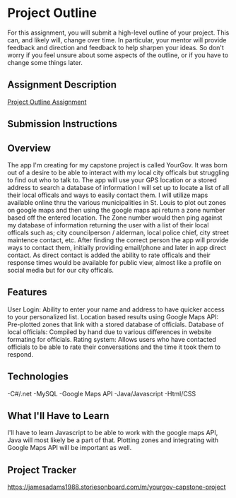 # Project Outline
For this assignment, you will submit a high-level outline of your project. This can, and likely will, change over time. In particular, your mentor will provide feedback and direction and feedback to help sharpen your ideas. So don't worry if you feel unsure about some aspects of the outline, or if you have to change some things later.

## Assignment Description
[Project Outline Assignment](https://education.launchcode.org/liftoff/assignments/project-outline/)

## Submission Instructions

## Overview
The app I'm creating for my capstone project is called YourGov. It was born out of a desire to be able to interact with my local city officals but struggling to find out who to talk to. The app will use your GPS location or a stored address to search a database of information I will set up to locate a list of all their local officals and ways to easily contact them. I will utilize maps available online thru the various municipalities in St. Louis to plot out zones on google maps and then using the google maps api return a zone number based off the entered location. The Zone number would then ping against my database of information returning the user with a list of their local officals such as; city councilperson / alderman, local police chief, city street maintence contact, etc. After finding the correct person the app will provide ways to contact them, initially providing email/phone and later in app direct contact. As direct contact is added the ability to rate officals and their response times would be available for public view, almost like a profile on social media but for our city officals.

## Features
User Login: Ability to enter your name and address to have quicker access to your personalized list. Location based results using Google Maps API: Pre-plotted zones that link with a stored database of officials. Database of local officials: Compiled by hand due to various differences in website formating for officials. Rating system: Allows users who have contacted officials to be able to rate their conversations and the time it took them to respond.

## Technologies
-C#/.net 
-MySQL 
-Google Maps API 
-Java/Javascript 
-Html/CSS

## What I'll Have to Learn
I'll have to learn Javascript to be able to work with the google maps API, Java will most likely be a part of that. Plotting zones and integrating with Google Maps API will be important as well.

## Project Tracker
https://jamesadams1988.storiesonboard.com/m/yourgov-capstone-project
